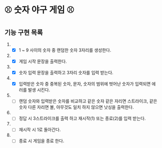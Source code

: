 # ⚾️ 숫자 야구 게임 ⚾️

## 기능 구현 목록

1. - [x] 1 ~ 9 사이의 숫자 중 랜덤한 숫자 3자리를 생성한다.
2. - [x] 게임 시작 문장을 출력한다.
3. - [x] 숫자 입력 문장을 출력하고 3자리 숫자를 입력 받는다.
4. - [x] 입력받은 숫자 중 중복된 숫자, 문자, 숫자의 범위에 벗어난 숫자가 입력되면 에러를 발생 시킨다.
5. - [ ] 랜덤 숫자와 입력받은 숫자를 비교하고 같은 숫자 같은 자리면 스트라이크, 같은 숫자 다른 자리면 볼, 아무것도 일치 하지 않으면 낫싱을 출력한다.
6. - [ ] 정답 시 3스트라이크를 출력 하고 재시작(1) 또는 종료(2)를 입력 받는다.
7. - [ ] 재시작 시 1로 돌아간다.
8. - [ ] 종료 시 게임을 종료 한다.
